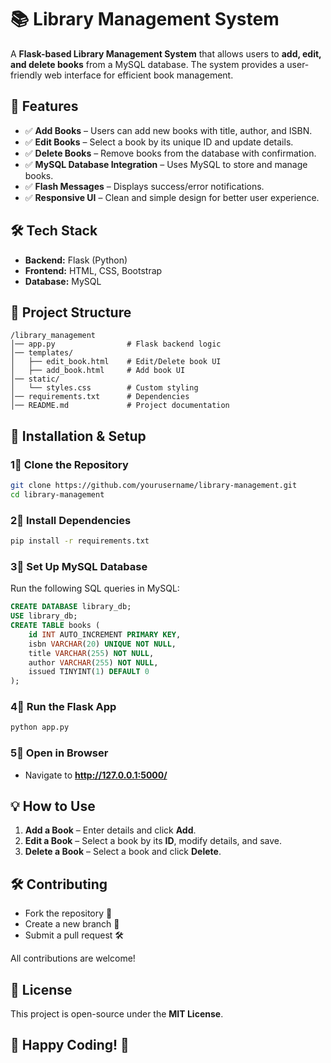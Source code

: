 # 📚 Library Management System

A **Flask-based Library Management System** that allows users to **add, edit, and delete books** from a MySQL database. The system provides a user-friendly web interface for efficient book management.

## 🚀 Features

* ✅ **Add Books** – Users can add new books with title, author, and ISBN.
* ✅ **Edit Books** – Select a book by its unique ID and update details.
* ✅ **Delete Books** – Remove books from the database with confirmation.
* ✅ **MySQL Database Integration** – Uses MySQL to store and manage books.
* ✅ **Flash Messages** – Displays success/error notifications.
* ✅ **Responsive UI** – Clean and simple design for better user experience.

## 🛠️ Tech Stack

* **Backend:** Flask (Python)
* **Frontend:** HTML, CSS, Bootstrap
* **Database:** MySQL

## 💂️ Project Structure

```
/library_management
│── app.py                # Flask backend logic
│── templates/
│   ├── edit_book.html    # Edit/Delete book UI
│   ├── add_book.html     # Add book UI
│── static/
│   └── styles.css        # Custom styling
│── requirements.txt      # Dependencies
│── README.md             # Project documentation
```

## 🎯 Installation & Setup

### 1⃣ Clone the Repository

```bash
git clone https://github.com/yourusername/library-management.git
cd library-management
```

### 2⃣ Install Dependencies

```bash
pip install -r requirements.txt
```

### 3⃣ Set Up MySQL Database

Run the following SQL queries in MySQL:

```sql
CREATE DATABASE library_db;
USE library_db;
CREATE TABLE books (
    id INT AUTO_INCREMENT PRIMARY KEY,
    isbn VARCHAR(20) UNIQUE NOT NULL,
    title VARCHAR(255) NOT NULL,
    author VARCHAR(255) NOT NULL,
    issued TINYINT(1) DEFAULT 0
);
```

### 4⃣ Run the Flask App

```bash
python app.py
```

### 5⃣ Open in Browser
* Navigate to **http://127.0.0.1:5000/**

## 💡 How to Use

1. **Add a Book** – Enter details and click **Add**.
2. **Edit a Book** – Select a book by its **ID**, modify details, and save.
3. **Delete a Book** – Select a book and click **Delete**.

## 🛠️ Contributing

* Fork the repository 🍴
* Create a new branch 🌿
* Submit a pull request 🛠️

All contributions are welcome!

## 🐝 License

This project is open-source under the **MIT License**.

## 🚀 **Happy Coding!** 🎉
